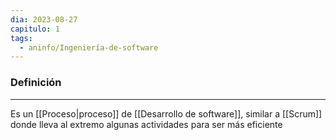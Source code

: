 ```yaml
---
dia: 2023-08-27
capitulo: 1
tags:
  - aninfo/Ingeniería-de-software
---
```

### Definición
---
Es un [[Proceso|proceso]] de [[Desarrollo de software]], similar a [[Scrum]] donde lleva al extremo algunas actividades para ser más eficiente